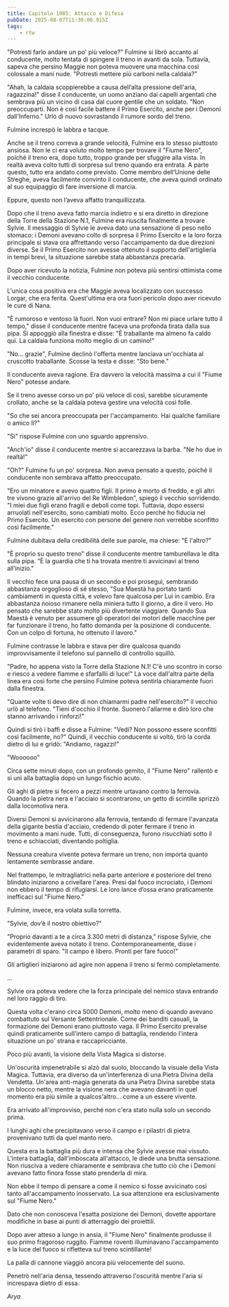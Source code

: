 ```yaml
---
title: Capitolo 1085: Attacco e Difesa
pubDate: 2025-08-07T11:30:06.915Z
tags:
    - rtw
---
```













"Potresti farlo andare un po' più veloce?" Fulmine si librò accanto al conducente, molto tentata di spingere il treno in avanti da sola. Tuttavia, sapeva che persino Maggie non poteva muovere una macchina così colossale a mani nude. "Potresti mettere più carboni nella caldaia?"






"Ahah, la caldaia scoppierebbe a causa dell’alta pressione dell'aria, ragazzina!" disse il conducente, un uomo anziano dai capelli argentati che sembrava più un vicino di casa dal cuore gentile che un soldato. "Non preoccuparti. Non è così facile battere il Primo Esercito, anche per i Demoni dall'Inferno." Urlò di nuovo sovrastando il rumore sordo del treno.






Fulmine increspò le labbra e tacque.






Anche se il treno correva a grande velocità, Fulmine era lo stesso piuttosto ansiosa. Non le ci era voluto molto tempo per trovare il "Fiume Nero", poiché il treno era, dopo tutto, troppo grande per sfuggire alla vista. In realtà aveva colto tutti di sorpresa sul treno quando era entrata. A parte questo, tutto era andato come previsto. Come membro dell’Unione delle Streghe, aveva facilmente convinto il conducente, che aveva quindi ordinato al suo equipaggio di fare inversione di marcia.






Eppure, questo non l’aveva affatto tranquillizzata.






Dopo che il treno aveva fatto marcia indietro e si era diretto in direzione della Torre della Stazione N.1, Fulmine era riuscita finalmente a trovare Sylvie. Il messaggio di Sylvie le aveva dato una sensazione di peso nello stomaco: i Demoni avevano colto di sorpresa il Primo Esercito e la loro forza principale si stava ora affrettando verso l'accampamento da due direzioni diverse. Se il Primo Esercito non avesse ottenuto il supporto dell'artiglieria in tempi brevi, la situazione sarebbe stata abbastanza precaria.






Dopo aver ricevuto la notizia, Fulmine non poteva più sentirsi ottimista come il vecchio conducente.






L'unica cosa positiva era che Maggie aveva localizzato con successo Lorgar, che era ferita. Quest'ultima era ora fuori pericolo dopo aver ricevuto le cure di Nana.






"È rumoroso e ventoso là fuori. Non vuoi entrare? Non mi piace urlare tutto il tempo," disse il conducente mentre faceva una profonda tirata dalla sua pipa. Si appoggiò alla finestra e disse: "È traballante ma almeno fa caldo qui. La caldaia funziona molto meglio di un camino!"






"No... grazie", Fulmine declinò l'offerta mentre lanciava un'occhiata al cruscotto traballante. Scosse la testa e disse: "Sto bene."






Il conducente aveva ragione. Era davvero la velocità massima a cui il "Fiume Nero" potesse andare.






Se il treno avesse corso un po' più veloce di così, sarebbe sicuramente crollato, anche se la caldaia poteva gestire una velocità così folle.






"So che sei ancora preoccupata per l'accampamento. Hai qualche familiare o amico lì?"






"Sì" rispose Fulmine con uno sguardo apprensivo.






"Anch'io" disse il conducente mentre si accarezzava la barba. "Ne ho due in realtà!"






"Oh?" Fulmine fu un po' sorpresa. Non aveva pensato a questo, poiché il conducente non sembrava affatto preoccupato.






"Ero un minatore e avevo quattro figli. Il primo è morto di freddo, e gli altri tre vivono grazie all'arrivo del Re Wimbledon", spiegò il vecchio sorridendo. "I miei due figli erano fragili e deboli come topi. Tuttavia, dopo essersi arruolati nell'esercito, sono cambiati molto. Ecco perché ho fiducia nel Primo Esercito. Un esercito con persone del genere non verrebbe sconfitto così facilmente."






Fulmine dubitava della credibilità delle sue parole, ma chiese: "E l'altro?"






"È proprio su questo treno" disse il conducente mentre tamburellava le dita sulla pipa. “È la guardia che ti ha trovata mentre ti avvicinavi al treno all’inizio."






Il vecchio fece una pausa di un secondo e poi proseguì, sembrando abbastanza orgoglioso di sé stesso, "Sua Maestà ha portato tanti cambiamenti in questa città, e volevo fare qualcosa per Lui in cambio. Era abbastanza noioso rimanere nella miniera tutto il giorno, a dire il vero. Ho pensato che sarebbe stato molto più divertente viaggiare. Quando Sua Maestà è venuto per assumere gli operatori dei motori delle macchine per far funzionare il treno, ho fatto domanda per la posizione di conducente. Con un colpo di fortuna, ho ottenuto il lavoro."






Fulmine contrasse le labbra e stava per dire qualcosa quando improvvisamente il telefono sul pannello di controllo squillò.






"Padre, ho appena visto la Torre della Stazione N.1! C'è uno scontro in corso e riesco a vedere fiamme e sfarfallii di luce!" La voce dall'altra parte della linea era così forte che persino Fulmine poteva sentirla chiaramente fuori dalla finestra.






"Quante volte ti devo dire di non chiamarmi padre nell'esercito?" il vecchio urlò al telefono. "Tieni d'occhio il fronte. Suonerò l'allarme e dirò loro che stanno arrivando i rinforzi!"






Quindi si tirò i baffi e disse a Fulmine: "Vedi? Non possono essere sconfitti così facilmente, no?" Quindi, il vecchio conducente si voltò, tirò la corda dietro di lui e gridò: "Andiamo, ragazzi!"






"Woooooo"






Circa sette minuti dopo, con un profondo gemito, il "Fiume Nero" rallentò e si unì alla battaglia dopo un lungo fischio acuto.






Gli aghi di pietre si fecero a pezzi mentre urtavano contro la ferrovia. Quando la pietra nera e l'acciaio si scontrarono, un getto di scintille sprizzò dalla locomotiva nera.






Diversi Demoni si avvicinarono alla ferrovia, tentando di fermare l'avanzata della gigante bestia d'acciaio, credendo di poter fermare il treno in movimento a mani nude. Tutti, di conseguenza, furono risucchiati sotto il treno e schiacciati, diventando poltiglia.






Nessuna creatura vivente poteva fermare un treno, non importa quanto lentamente sembrasse andare.






Nel frattempo, le mitragliatrici nella parte anteriore e posteriore del treno blindato iniziarono a crivellare l'area. Presi dal fuoco incrociato, i Demoni non ebbero il tempo di rifugiarsi. Le loro lance d’ossa erano praticamente inefficaci sul "Fiume Nero."






Fulmine, invece, era volata sulla torretta.






"Sylvie, dov’è il nostro obiettivo?"






"Proprio davanti a te a circa 3.300 metri di distanza," rispose Sylvie, che evidentemente aveva notato il treno. Contemporaneamente, disse i parametri di sparo. "Il campo è libero. Pronti per fare fuoco!"






Gli artiglieri iniziarono ad agire non appena il treno si fermò completamente.






...






Sylvie ora poteva vedere che la forza principale del nemico stava entrando nel loro raggio di tiro.






Questa volta c'erano circa 5000 Demoni, molto meno di quando avevano combattuto sul Versante Settentrionale. Come dei banditi casuali, la formazione dei Demoni erano piuttosto vaga. Il Primo Esercito prevalse quindi praticamente sull'intero campo di battaglia, rendendo l'intera situazione un po' strana e raccapricciante.






Poco più avanti, la visione della Vista Magica si distorse.






Un'oscurità impenetrabile si alzò dal suolo, bloccando la visuale della Vista Magica. Tuttavia, era diverso da un'interferenza di una Pietra Divina della Vendetta. Un'area anti-magia generata da una Pietra Divina sarebbe stata un blocco netto, mentre la visione nera che avevano davanti in quel momento era più simile a qualcos'altro... come a un essere vivente.






Era arrivato all'improvviso, perché non c'era stato nulla solo un secondo prima.






I lunghi aghi che precipitavano verso il campo e i pilastri di pietra provenivano tutti da quel manto nero.






Questa era la battaglia più dura e intensa che Sylvie avesse mai vissuto. L'intera battaglia, dall'imboscata all'attacco, le diede una brutta sensazione. Non riusciva a vedere chiaramente e sembrava che tutto ciò che i Demoni avevano fatto finora fosse stato prenderla di mira.






Non ebbe il tempo di pensare a come il nemico si fosse avvicinato così tanto all'accampamento inosservato. La sua attenzione era esclusivamente sul "Fiume Nero."






Dato che non conosceva l'esatta posizione dei Demoni, dovette apportare modifiche in base ai punti di atterraggio dei proiettili.






Dopo aver atteso a lungo in ansia, il "Fiume Nero" finalmente produsse il suo primo fragoroso ruggito. Fiamme roventi illuminavano l'accampamento e la luce del fuoco si rifletteva sul treno scintillante!






La palla di cannone viaggiò ancora più velocemente del suono.






Penetrò nell'aria densa, tessendo attraverso l'oscurità mentre l'aria si increspava dietro di essa.






<em>Arya</em>


                                


                                



